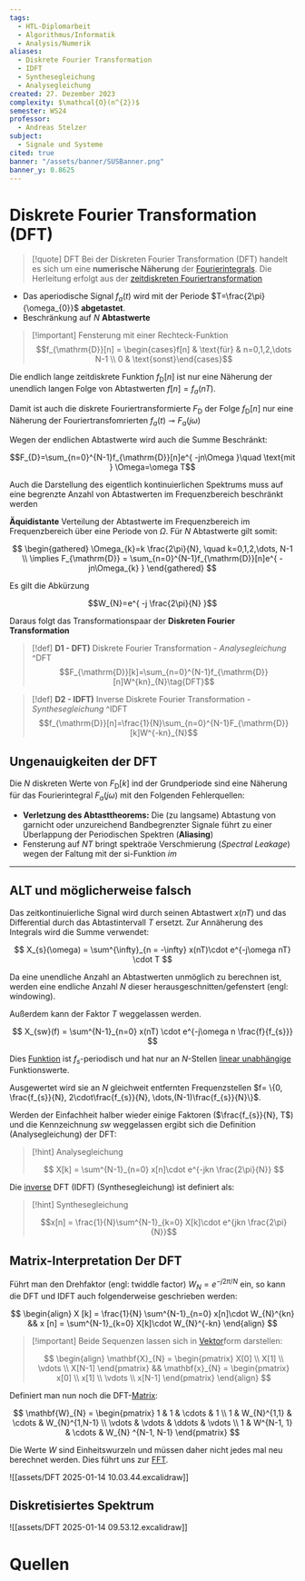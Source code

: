 ```yaml
---
tags:
  - HTL-Diplomarbeit
  - Algorithmus/Informatik
  - Analysis/Numerik
aliases:
  - Diskrete Fourier Transformation
  - IDFT
  - Synthesegleichung
  - Analysegleichung
created: 27. Dezember 2023
complexity: $\mathcal{O}(n^{2})$
semester: WS24
professor:
  - Andreas Stelzer
subject:
  - Signale und Systeme
cited: true
banner: "/assets/banner/SUSBanner.png"
banner_y: 0.8625
---
```


# Diskrete Fourier Transformation (DFT)

> [!quote] DFT
> Bei der Diskreten Fourier Transformation (DFT) handelt es sich um eine **numerische Näherung** der [Fourierintegrals](../../Systemtheorie/Fouriertransformation.md).
> Die Herleitung erfolgt aus der [zeitdiskreten Fouriertransformation](Poissonsche%20Summenformel.md#**Zeitdiskrete**%20Fouriertransformation)

- Das aperiodische Signal $f_{a}(t)$ wird mit der Periode $T=\frac{2\pi}{\omega_{0}}$ **abgetastet**.
- Beschränkung auf $N$ **Abtastwerte**

> [!important] Fensterung mit einer Rechteck-Funktion
> $$f_{\mathrm{D}}[n] = \begin{cases}f[n] & \text{für} & n=0,1,2,\dots N-1 \\ 0 & \text{sonst}\end{cases}$$ 

Die endlich lange zeitdiskrete Funktion $f_{\mathrm{D}}[n]$ ist nur eine Näherung der unendlich langen Folge von Abtastwerten $f[n] = f_{a}(nT)$.

Damit ist auch die diskrete Fouriertransformierte $F_{\mathrm{D}}$ der Folge $f_{\mathrm{D}}[n]$ nur eine Näherung der Fouriertransfomrierten $f_a(t)\multimap F_{a}(j\omega)$

Wegen der endlichen Abtastwerte wird auch die Summe Beschränkt:

$$F_{D}=\sum_{n=0}^{N-1}f_{\mathrm{D}}[n]e^{ -jn\Omega }\quad \text{mit } \Omega=\omega T$$

Auch die Darstellung des eigentlich kontinuierlichen Spektrums muss auf eine begrenzte Anzahl von Abtastwerten im Frequenzbereich beschränkt werden

**Äquidistante** Verteilung der Abtastwerte im Frequenzbereich im Frequenzbereich über eine Periode von $\Omega$. Für $N$ Abtastwerte gilt somit:

$$
\begin{gathered}
\Omega_{k}=k \frac{2\pi}{N}, \quad k=0,1,2,\dots, N-1 \\
\implies F_{\mathrm{D}} = \sum_{n=0}^{N-1}f_{\mathrm{D}}[n]e^{ -jn\Omega_{k} }
\end{gathered}
$$

Es gilt die Abkürzung

$$W_{N}=e^{ -j \frac{2\pi}{N} }$$

Daraus folgt das Transformationspaar der **Diskreten Fourier Transformation**

> [!def] **D1 - DFT)** Diskrete Fourier Transformation - *Analysegleichung* ^DFT
> $$F_{\mathrm{D}}[k]=\sum_{n=0}^{N-1}f_{\mathrm{D}}[n]W^{kn}_{N}\tag{DFT}$$

> [!def] **D2 - IDFT)** Inverse Diskrete Fourier Transformation - *Synthesegleichung* ^IDFT
> $$f_{\mathrm{D}}[n]=\frac{1}{N}\sum_{n=0}^{N-1}F_{\mathrm{D}}[k]W^{-kn}_{N}$$

## Ungenauigkeiten der DFT

Die $N$ diskreten Werte von $F_{\mathrm{D}}[k]$ ind der Grundperiode sind eine Näherung für das Fourierintegral $F_{a}(j\omega)$ mit den Folgenden Fehlerquellen:

- **Verletzung des Abtasttheorems:** Die (zu langsame) Abtastung von garnicht oder unzureichend Bandbegrenzter Signale führt zu einer Überlappung der Periodischen Spektren (**Aliasing**)
- Fensterung auf $NT$ bringt spektraöe Verschmierung (*Spectral Leakage*) wegen der Faltung mit der si-Funktion *im*

---
## ALT und möglicherweise falsch

Das zeitkontinuierliche Signal wird durch seinen Abtastwert $x(nT)$ und das Differential durch das Abtastintervall $T$ ersetzt. Zur Annäherung des Integrals wird die Summe verwendet:

$$ X_{s}(\omega) = \sum^{\infty}_{n = -\infty} x(nT)\cdot e^{-j\omega nT} \cdot T $$

Da eine unendliche Anzahl an Abtastwerten unmöglich zu berechnen ist, werden eine endliche Anzahl $N$ dieser herausgeschnitten/gefenstert (engl: windowing).

Außerdem kann der Faktor $T$ weggelassen werden.

$$ X_{sw}(f) = \sum^{N-1}_{n=0} x(nT) \cdot e^{-j\omega n \frac{f}{f_{s}}} $$

Dies [Funktion](../../Mathematik/Algebra/Abbild.md) ist $f_{s}$-periodisch und hat nur an $N$-Stellen [linear unabhängige](../../Mathematik/Algebra/Lineare%20Abhängigkeit.md) Funktionswerte.

Ausgewertet wird sie an $N$ gleichweit entfernten Frequenzstellen $f= \{0, \frac{f_{s}}{N}, 2\cdot\frac{f_{s}}{N}, \dots,(N-1)\frac{f_{s}}{N}\}$.

Werden der Einfachheit halber wieder einige Faktoren ($\frac{f_{s}}{N}, T$) und die Kennzeichnung $sw$ weggelassen ergibt sich die Definition (Analysegleichung) der DFT:

> [!hint] Analysegleichung
>
> $$
> X[k] = \sum^{N-1}_{n=0} x[n]\cdot e^{-jkn \frac{2\pi}{N}}
> $$

Die [inverse](Gauß-Jordan-Verfahren.md) DFT (IDFT) (Synthesegleichung) ist definiert als:

> [!hint] Synthesegleichung
>
> $$x[n] = \frac{1}{N}\sum^{N-1}_{k=0} X[k]\cdot e^{jkn \frac{2\pi}{N}}$$


## Matrix-Interpretation Der DFT

Führt man den Drehfaktor (engl: twiddle factor) $W_{N} = e^{-j2\pi/N}$ ein, so kann die DFT und IDFT auch folgenderweise geschrieben werden:

$$
\begin{align}
X [k] = \frac{1}{N} \sum^{N-1}_{n=0} x[n]\cdot W_{N}^{kn} && x [n] = \sum^{N-1}_{k=0} X[k]\cdot W_{N}^{-kn}
\end{align}
$$

> [!important] Beide Sequenzen lassen sich in [Vektor](../../Mathematik/Algebra/Vektor.md)form darstellen:
>
> $$
\begin{align}  
\mathbf{X}_{N} = \begin{pmatrix}  
X[0] \\  
X[1] \\  
\vdots \\  
X[N-1]  
\end{pmatrix} &&  
\mathbf{x}_{N} = \begin{pmatrix}  
x[0] \\  
x[1] \\  
\vdots \\  
x[N-1]  
\end{pmatrix}  
\end{align}
> $$

Definiert man nun noch die DFT-[Matrix](Matrix.md):

$$
\mathbf{W}_{N} = \begin{pmatrix}
1 & 1 & \cdots & 1  \\
1 & W_{N}^{1,1} & \cdots & W_{N}^{1,N-1}  \\
\vdots  & \vdots & \ddots & \vdots \\
1 & W^{N-1, 1} & \cdots & W_{N} ^{N-1, N-1}
\end{pmatrix}
$$

Die Werte $W$ sind Einheitswurzeln und müssen daher nicht jedes mal neu berechnet werden. Dies führt uns zur [FFT](FFT.md).

![[assets/DFT 2025-01-14 10.03.44.excalidraw]]

## Diskretisiertes Spektrum

![[assets/DFT 2025-01-14 09.53.12.excalidraw]]

# Quellen

[^1]: Digitale Signalverarbeitung - Daniel ch. v. Grüningen